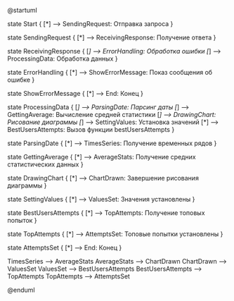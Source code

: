 @startuml

state Start {
  [*] --> SendingRequest: Отправка запроса
}

state SendingRequest {
  [*] --> ReceivingResponse: Получение ответа
}

state ReceivingResponse {
  [*] --> ErrorHandling: Обработка ошибки
  [*] --> ProcessingData: Обработка данных
}

state ErrorHandling {
  [*] --> ShowErrorMessage: Показ сообщения об ошибке
}

state ShowErrorMessage {
  [*] --> End: Конец
}

state ProcessingData {
  [*] --> ParsingDate: Парсинг даты
  [*] --> GettingAverage: Вычисление средней статистики
  [*] --> DrawingChart: Рисование диаграммы
  [*] --> SettingValues: Установка значений
  [*] --> BestUsersAttempts: Вызов функции bestUsersAttempts
}

state ParsingDate {
  [*] --> TimesSeries: Получение временных рядов
}

state GettingAverage {
  [*] --> AverageStats: Получение средних статистических данных
}

state DrawingChart {
  [*] --> ChartDrawn: Завершение рисования диаграммы
}

state SettingValues {
  [*] --> ValuesSet: Значения установлены
}

state BestUsersAttempts {
  [*] --> TopAttempts: Получение топовых попыток
}

state TopAttempts {
  [*] --> AttemptsSet: Топовые попытки установлены
}

state AttemptsSet {
  [*] --> End: Конец
}

TimesSeries --> AverageStats
AverageStats --> ChartDrawn
ChartDrawn --> ValuesSet
ValuesSet --> BestUsersAttempts
BestUsersAttempts --> TopAttempts
TopAttempts --> AttemptsSet

@enduml
